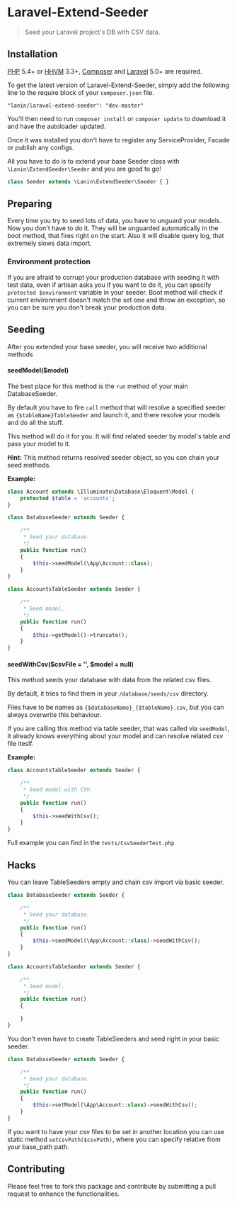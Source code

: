 # Laravel-Extend-Seeder
> Seed your Laravel project's DB with CSV data. 

## Installation

[PHP](https://php.net) 5.4+ or [HHVM](http://hhvm.com) 3.3+, [Composer](https://getcomposer.org) and [Laravel](http://laravel.com) 5.0+ are required.

To get the latest version of Laravel-Extend-Seeder, simply add the following line to the require block of your `composer.json` file.

```
"lanin/laravel-extend-seeder": "dev-master"
```

You'll then need to run `composer install` or `composer update` to download it and have the autoloader updated.

Once it was installed you don't have to register any ServiceProvider, Facade or publish any configs.

All you have to do is to extend your base Seeder class with `\Lanin\ExtendSeeder\Seeder` and you are good to go!

```php
class Seeder extends \Lanin\ExtendSeeder\Seeder { }
```

## Preparing

Every time you try to seed lots of data, you have to unguard your models. Now you don't have to do it. 
They will be unguarded automatically in the boot method, that fires right on the start. 
Also it will disable query log, that extremely slows data import.

### Environment protection

If you are afraid to corrupt your production database with seeding it with test data, even if artisan asks you if you want to do it,
you can specify `protected $environment` variable in your seeder. Boot method will check if current environment doesn't match the set one
and throw an exception, so you can be sure you don't break your production data.

## Seeding

After you extended your base seeder, you will receive two additional methods

#### seedModel($model)

The best place for this method is the `run` method of your main DatabaseSeeder. 

By default you have to fire `call` method that will resolve a specified seeder as `{$tableName}TableSeeder` and launch it, and there resolve your models and do all the stuff.

This method will do it for you. It will find related seeder by model's table and pass your model to it.

**Hint:** This method returns resolved seeder object, so you can chain your seed methods.

**Example:**

```php
class Account extends \Illuminate\Database\Eloquent\Model {
	protected $table = 'accounts';
}

class DatabaseSeeder extends Seeder {

	/**
	 * Seed your database.
	 */
	public function run()
	{
		$this->seedModel(\App\Account::class);
	}
}

class AccountsTableSeeder extends Seeder {

	/**
	 * Seed model.
	 */
	public function run()
	{
		$this->getModel()->truncate();
	}
}
```

#### seedWithCsv($csvFile = '', $model = null)

This method seeds your database with data from the related csv files.

By default, it tries to find them in your `/database/seeds/csv` directory.

Files have to be names as `{$databaseName}_{$tableName}.csv`, but you can always overwrite this behaviour.

If you are calling this method via table seeder, that was called via `seedModel`, it already knows everything about your model and can resolve related csv file iteslf.

**Example:**
```php
class AccountsTableSeeder extends Seeder {

	/**
	 * Seed model with CSV.
	 */
	public function run()
	{
		$this->seedWithCsv();
	}
}
```

Full example you can find in the `tests/CsvSeederTest.php`

## Hacks

You can leave TableSeeders empty and chain csv import via basic seeder.

```php
class DatabaseSeeder extends Seeder {

	/**
	 * Seed your database.
	 */
	public function run()
	{
		$this->seedModel(\App\Account::class)->seedWithCsv();
	}
}

class AccountsTableSeeder extends Seeder {

	/**
	 * Seed model.
	 */
	public function run()
	{

	}
}
```

You don't even have to create TableSeeders and seed right in your basic seeder.

```php
class DatabaseSeeder extends Seeder {

	/**
	 * Seed your database.
	 */
	public function run()
	{
		$this->setModel(\App\Account::class)->seedWithCsv();
	}
}
```

If you want to have your csv files to be set in another location you can use static method `setCsvPath($csvPath)`, where you can specify relative from your base_path path.

## Contributing

Please feel free to fork this package and contribute by submitting a pull request to enhance the functionalities.
